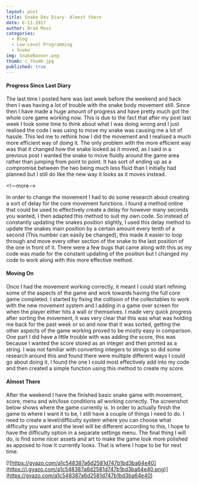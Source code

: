 ```yaml
---
layout: post
title: Snake Dev Diary- Almost there
date: 6-11-2017
author: Brad Moss
categories:
  - Blog
  - Low-Level Programming
  - Snake
img: SnakeBanner.png
thumb: c_thumb.jpg
published: true
---
```


#### Progress Since Last Diary
The last time I posted here was last week before the weekend and back then I was having a lot of trouble with the snake body movement still. Since then I have made a huge amount of progress and have pretty much got the whole core game working now. This is due to the fact that after my post last week I took some time to think about what I was doing wrong and I just realised the code I was using to move my snake was causing me a lot of hassle. This led me to rethink how I did the movement and I realised a much more efficient way of doing it. The only problem with the more efficient way was that it changed how the snake looked as it moved, as I said in a previous post I wanted the snake to move fluidly around the game area rather than jumping from point to point. It has sort of ending up as a compromise between the two being much less fluid than I initially had planned but I still do like the new way it looks as it moves instead.

<!—more-->

In order to change the movement I had to do some research about creating a sort of delay for the core movement functions. I found a method online that could be used to effectively create a delay for however many seconds you wanted, I then adapted this method to suit my own code. So instead of constantly updating the snakes position slightly, I used this delay method to update the snakes main position by a certain amount every tenth of a second (This number can easily be changed), this made it easier to loop through and move every other section of the snake to the last position of the one in front of it. There were a few bugs that came along with this as my code was made for the constant updating of the position but I changed my code to work along with this more effective method.

#### Moving On
Once I had the movement working correctly, it meant I could start refining some of the aspects of the game and work towards having the full core game completed. I started by fixing the collision of the collectables to work with the new movement system and I adding in a game over screen for when the player either hits a wall or themselves. I made very quick progress after sorting the movement, it was very clear that this was what was holding me back for the past week or so and now that it was sorted, getting the other aspects of the game working proved to be mostly easy in comparison. One part I did have a little trouble with was adding the score, this was because I wanted the score stored as an integer and then printed as a string. I was not familiar with converting integers to strings so did some research around this and found there were multiple different ways I could go about doing it, I found the one I could most effectively add into my code and then created a simple function using this method to create my score.

#### Almost There
After the weekend I have the finished basic snake game with movement, score, menu and win/lose conditions all working correctly. The screenshot below shows where the game currently is. In order to actually finish the game to where I want it to be, I still have a couple of things I need to do. I need to create a level/difficulty system where you can choose what difficulty you want and the level will be different according to this, I hope to have the difficulty option in a separate settings menu. The final thing I will do, is find some nicer assets and art to make the game look more polished as apposed to how it currently looks. That is where I hope to be for next time.

[![https://gyazo.com/a1c548387a6d2581d747b1bd3ba64e40](https://i.gyazo.com/a1c548387a6d2581d747b1bd3ba64e40.png)](https://gyazo.com/a1c548387a6d2581d747b1bd3ba64e40)
